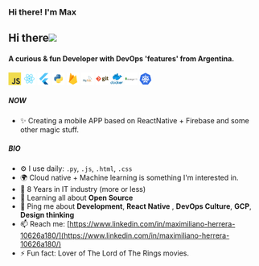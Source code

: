 ### Hi there! I'm Max 
## Hi there<img src="https://github.com/TheDudeThatCode/TheDudeThatCode/blob/master/Assets/Hi.gif" width="29px"> 

#### A curious & fun Developer with DevOps 'features' from Argentina.
<code><img height="25" src="https://raw.githubusercontent.com/github/explore/80688e429a7d4ef2fca1e82350fe8e3517d3494d/topics/javascript/javascript.png"></code>
<code><img height="25" src="https://raw.githubusercontent.com/github/explore/80688e429a7d4ef2fca1e82350fe8e3517d3494d/topics/react/react.png"></code>
<code><img height="25" src="https://raw.githubusercontent.com/github/explore/80688e429a7d4ef2fca1e82350fe8e3517d3494d/topics/flutter/flutter.png"></code>
<code><img height="25" src="https://raw.githubusercontent.com/github/explore/80688e429a7d4ef2fca1e82350fe8e3517d3494d/topics/python/python.png"></code>
<code><img height="25" src="https://raw.githubusercontent.com/github/explore/80688e429a7d4ef2fca1e82350fe8e3517d3494d/topics/firebase/firebase.png"></code>
<code><img height="25" src="https://raw.githubusercontent.com/github/explore/80688e429a7d4ef2fca1e82350fe8e3517d3494d/topics/mysql/mysql.png"></code>
<code><img height="25" src="https://raw.githubusercontent.com/github/explore/80688e429a7d4ef2fca1e82350fe8e3517d3494d/topics/git/git.png"></code>
<code><img height="25" src="https://raw.githubusercontent.com/github/explore/80688e429a7d4ef2fca1e82350fe8e3517d3494d/topics/docker/docker.png"></code>
<code><img height="25" src="https://raw.githubusercontent.com/github/explore/80688e429a7d4ef2fca1e82350fe8e3517d3494d/topics/mongodb/mongodb.png"></code>
<code><img height="25" src="https://raw.githubusercontent.com/github/explore/80688e429a7d4ef2fca1e82350fe8e3517d3494d/topics/kubernetes/kubernetes.png"></code>


##### NOW

- ✨ Creating a mobile APP based on ReactNative + Firebase and some other magic stuff.


##### BIO

- ⚙️ I use daily: `.py`, `.js`, `.html`, `.css` 
- 🌍 Cloud native + Machine learning is something I'm interested in.
- 💅 8 Years in IT industry (more or less)
- 🌱 Learning all about **Open Source**
- 💬 Ping me about **Development**, **React Native** , **DevOps Culture**, **GCP**, **Design thinking**
- 📫 Reach me: [https://www.linkedin.com/in/maximiliano-herrera-10626a180/](https://www.linkedin.com/in/maximiliano-herrera-10626a180/)
- ⚡️ Fun fact: Lover of The Lord of The Rings movies.

